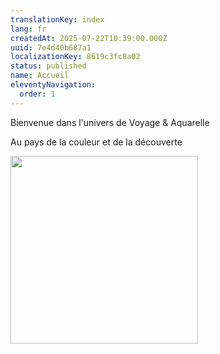 ```yaml
---
translationKey: index
lang: fr
createdAt: 2025-07-22T10:39:00.000Z
uuid: 7e4d40b687a1
localizationKey: 8619c3fc8a02
status: published
name: Accueil
eleventyNavigation:
  order: 1
---
```

Bienvenue dans l'univers de Voyage & Aquarelle

Au pays de la couleur et de la découverte

<img src="/_images/Balad%27aquarelle-logo-RVB-500px-02.webp" alt="" width="300" />
